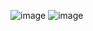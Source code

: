 ![image](https://github.com/user-attachments/assets/daf6870f-5b5a-417c-9aa5-216e27e7649b)
![image](https://github.com/user-attachments/assets/9f1406c9-37a4-4def-93eb-f91c18498e5b)

